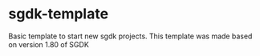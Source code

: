 # sgdk-template
Basic template to start new sgdk projects. This template was made based on version 1.80 of SGDK
